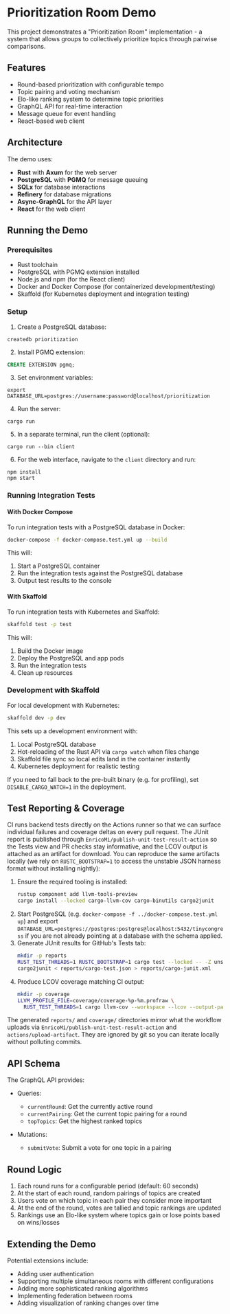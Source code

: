 # Prioritization Room Demo

This project demonstrates a "Prioritization Room" implementation - a system that allows groups to collectively prioritize topics through pairwise comparisons.

## Features

- Round-based prioritization with configurable tempo
- Topic pairing and voting mechanism
- Elo-like ranking system to determine topic priorities
- GraphQL API for real-time interaction
- Message queue for event handling
- React-based web client

## Architecture

The demo uses:
- **Rust** with **Axum** for the web server
- **PostgreSQL** with **PGMQ** for message queuing
- **SQLx** for database interactions
- **Refinery** for database migrations
- **Async-GraphQL** for the API layer
- **React** for the web client

## Running the Demo

### Prerequisites

- Rust toolchain
- PostgreSQL with PGMQ extension installed
- Node.js and npm (for the React client)
- Docker and Docker Compose (for containerized development/testing)
- Skaffold (for Kubernetes deployment and integration testing)

### Setup

1. Create a PostgreSQL database:
```
createdb prioritization
```

2. Install PGMQ extension:
```sql
CREATE EXTENSION pgmq;
```

3. Set environment variables:
```
export DATABASE_URL=postgres://username:password@localhost/prioritization
```

4. Run the server:
```
cargo run
```

5. In a separate terminal, run the client (optional):
```
cargo run --bin client
```

6. For the web interface, navigate to the `client` directory and run:
```
npm install
npm start
```

### Running Integration Tests

#### With Docker Compose

To run integration tests with a PostgreSQL database in Docker:

```bash
docker-compose -f docker-compose.test.yml up --build
```

This will:
1. Start a PostgreSQL container
2. Run the integration tests against the PostgreSQL database
3. Output test results to the console

#### With Skaffold

To run integration tests with Kubernetes and Skaffold:

```bash
skaffold test -p test
```

This will:
1. Build the Docker image
2. Deploy the PostgreSQL and app pods
3. Run the integration tests
4. Clean up resources

### Development with Skaffold

For local development with Kubernetes:

```bash
skaffold dev -p dev
```

This sets up a development environment with:
1. Local PostgreSQL database
2. Hot-reloading of the Rust API via `cargo watch` when files change
3. Skaffold file sync so local edits land in the container instantly
4. Kubernetes deployment for realistic testing

If you need to fall back to the pre-built binary (e.g. for profiling), set `DISABLE_CARGO_WATCH=1` in the deployment.

## Test Reporting & Coverage

CI runs backend tests directly on the Actions runner so that we can surface individual failures and coverage deltas on every pull request. The JUnit report is published through `EnricoMi/publish-unit-test-result-action` so the Tests view and PR checks stay informative, and the LCOV output is attached as an artifact for download. You can reproduce the same artifacts locally (we rely on `RUSTC_BOOTSTRAP=1` to access the unstable JSON harness format without installing nightly):

1. Ensure the required tooling is installed:
   ```bash
   rustup component add llvm-tools-preview
   cargo install --locked cargo-llvm-cov cargo-binutils cargo2junit
   ```
2. Start PostgreSQL (e.g. `docker-compose -f ../docker-compose.test.yml up`) and export `DATABASE_URL=postgres://postgres:postgres@localhost:5432/tinycongress` if you are not already pointing at a database with the schema applied.
3. Generate JUnit results for GitHub's Tests tab:
   ```bash
   mkdir -p reports
   RUST_TEST_THREADS=1 RUSTC_BOOTSTRAP=1 cargo test --locked -- -Z unstable-options --format json --report-time > reports/cargo-test.json
   cargo2junit < reports/cargo-test.json > reports/cargo-junit.xml
   ```
4. Produce LCOV coverage matching CI output:
   ```bash
   mkdir -p coverage
   LLVM_PROFILE_FILE=coverage/coverage-%p-%m.profraw \
     RUST_TEST_THREADS=1 cargo llvm-cov --workspace --lcov --output-path coverage/rust.lcov -- -- --test-threads=1
   ```

The generated `reports/` and `coverage/` directories mirror what the workflow uploads via `EnricoMi/publish-unit-test-result-action` and `actions/upload-artifact`. They are ignored by git so you can iterate locally without polluting commits.

## API Schema

The GraphQL API provides:

- Queries:
  - `currentRound`: Get the currently active round
  - `currentPairing`: Get the current topic pairing for a round
  - `topTopics`: Get the highest ranked topics

- Mutations:
  - `submitVote`: Submit a vote for one topic in a pairing

## Round Logic

1. Each round runs for a configurable period (default: 60 seconds)
2. At the start of each round, random pairings of topics are created
3. Users vote on which topic in each pair they consider more important
4. At the end of the round, votes are tallied and topic rankings are updated
5. Rankings use an Elo-like system where topics gain or lose points based on wins/losses

## Extending the Demo

Potential extensions include:
- Adding user authentication
- Supporting multiple simultaneous rooms with different configurations
- Adding more sophisticated ranking algorithms
- Implementing federation between rooms
- Adding visualization of ranking changes over time
